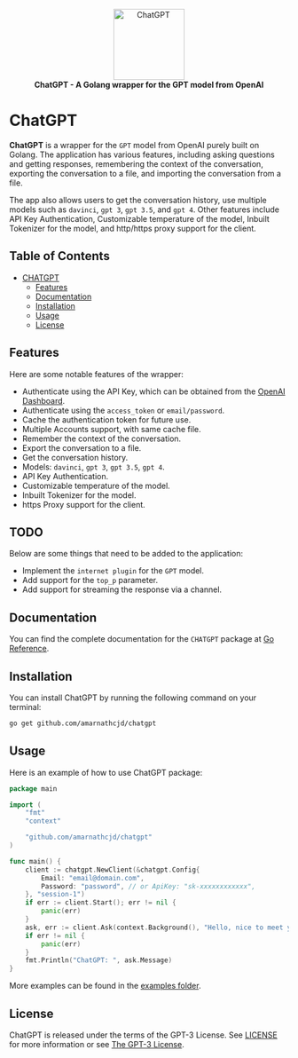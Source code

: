 <p align="center">
    <a href="https://github.com/amarnathcjd/chatgpt">
        <img src="https://i.imgur.com/isfTY5X.png" alt="ChatGPT" width="128">
    </a>
    <br>
    <b>ChatGPT - A Golang wrapper for the GPT model from OpenAI</b>
</p>

# ChatGPT

**ChatGPT** is a wrapper for the `GPT` model from OpenAI purely built on Golang. The application has various features, including asking questions and getting responses, remembering the context of the conversation, exporting the conversation to a file, and importing the conversation from a file. 

The app also allows users to get the conversation history, use multiple models such as `davinci`, `gpt 3`, `gpt 3.5`, and `gpt 4`. Other features include API Key Authentication, Customizable temperature of the model, Inbuilt Tokenizer for the model, and http/https proxy support for the client. 

## Table of Contents

- [CHATGPT](#chatgpt)
  - [Features](#features)
  - [Documentation](#documentation)
  - [Installation](#installation)
  - [Usage](#usage)
  - [License](#license)

## Features
Here are some notable features of the wrapper:

- Authenticate using the API Key, which can be obtained from the [OpenAI Dashboard](https://beta.openai.com/).
- Authenticate using the `access_token` or `email/password`.
- Cache the authentication token for future use.
- Multiple Accounts support, with same cache file.
- Remember the context of the conversation.
- Export the conversation to a file.
- Get the conversation history.
- Models: `davinci`, `gpt 3`, `gpt 3.5`, `gpt 4`.
- API Key Authentication.
- Customizable temperature of the model.
- Inbuilt Tokenizer for the model.
- https Proxy support for the client.

## TODO
Below are some things that need to be added to the application:

- Implement the `internet plugin` for the `GPT` model.
- Add support for the `top_p` parameter.
- Add support for streaming the response via a channel.

## Documentation

You can find the complete documentation for the `CHATGPT` package at [Go Reference](https://pkg.go.dev/github.com/amarnathcjd/chatgpt).

## Installation

You can install ChatGPT by running the following command on your terminal:

```bash
go get github.com/amarnathcjd/chatgpt
```

## Usage

Here is an example of how to use ChatGPT package:

```go
package main

import (
    "fmt"
    "context"

    "github.com/amarnathcjd/chatgpt"
)

func main() {
    client := chatgpt.NewClient(&chatgpt.Config{
        Email: "email@domain.com",
        Password: "password", // or ApiKey: "sk-xxxxxxxxxxxx",
    }, "session-1")
    if err := client.Start(); err != nil {
        panic(err) 
    }
    ask, err := client.Ask(context.Background(), "Hello, nice to meet you")
    if err != nil {
        panic(err)
    }
    fmt.Println("ChatGPT: ", ask.Message)
}

```

More examples can be found in the [examples folder](https//github.com/amarnathcjd/chatgpt/tree/master/examples).

## License

ChatGPT is released under the terms of the GPT-3 License. See [LICENSE](https://github.com/amarnathcjd/chatgpt/blob/master/LICENSE) for more information or see [The GPT-3 License](https://openai.com/blog/gpt-3-license/).

